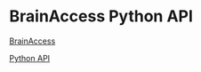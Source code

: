 # BrainAccess Python API

[BrainAccess](https://brainaccess.io)

[Python API](https://www.brainaccess.ai/documentation/python-api/)


